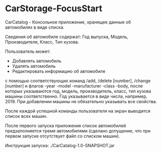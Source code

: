 # CarStorage-FocusStart

CarCatalog - Консольное приложение, хранящее данные об автомобилях в виде списка.

Сведения об автомобиле содержат: Год выпуска, Модель, Производителя, Класс, Тип кузова.

Пользователь может:
- Добавлять автомобиль
- Удалять автомобиль
- Редактировать информацию об автомобиле

с помощью соответствующих команд /add, /delete [number], /change [number] и флагов -year -model -manufacturer -class -body, после которых указываются год, модель, производитель, класс, тип кузова машины соответственно. Год указывается в виде числа, например, 2019. При добавлении машины не обязательно указывать все свойства.

После каждой успешной команды пользователя на экран выводится список всех машин.

После первого запуска приложения список автомобилей предзаполняется тремя автомобилями (сделано допущение, что при первом запуске отсутствует файл со списком машин).

Инструкция запуска: ./CarCatalog-1.0-SNAPSHOT.jar
